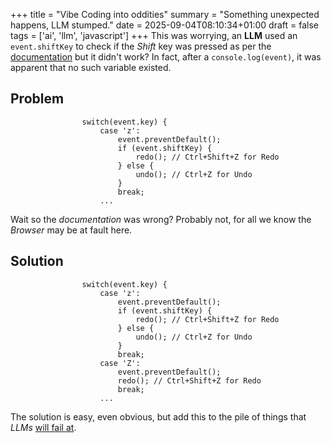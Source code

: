 +++
title = "Vibe Coding into oddities"
summary = "Something unexpected happens, LLM stumped."
date = 2025-09-04T08:10:34+01:00
draft = false
tags = ['ai', 'llm', 'javascript']
+++
This was worrying, an **LLM** used an `event.shiftKey` to check if the *Shift* key was pressed as per the [documentation](https://developer.mozilla.org/en-US/docs/Web/API/KeyboardEvent/shiftKey)
but it didn't work? In fact, after a `console.log(event)`, it was apparent that no such variable existed.

## Problem
```
                switch(event.key) {
                    case 'z':
                        event.preventDefault();
                        if (event.shiftKey) {
                            redo(); // Ctrl+Shift+Z for Redo
                        } else {
                            undo(); // Ctrl+Z for Undo
                        }
                        break;
                    ...
```

Wait so the *documentation* was wrong? Probably not, for all we know the *Browser* may be at fault here.

## Solution
```
                switch(event.key) {
                    case 'z':
                        event.preventDefault();
                        if (event.shiftKey) {
                            redo(); // Ctrl+Shift+Z for Redo
                        } else {
                            undo(); // Ctrl+Z for Undo
                        }
                        break;
                    case 'Z':
                        event.preventDefault();
                        redo(); // Ctrl+Shift+Z for Redo
                        break;
                    ...
```

The solution is easy, even obvious, but add this to the pile of things that *LLMs* [will fail at](https://www.youtube.com/watch?v=CeicqHJBKAk).

